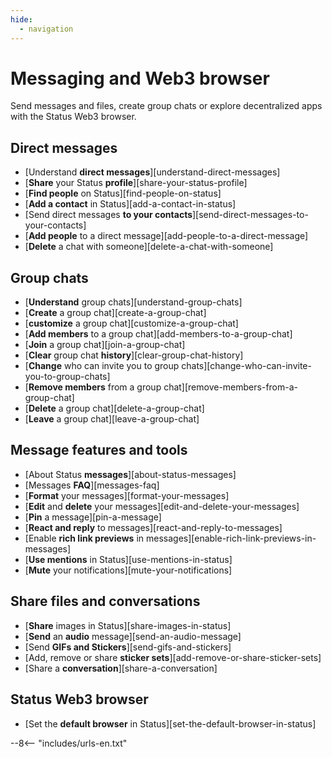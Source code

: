 ```yaml
---
hide:
  - navigation
---
```


# Messaging and Web3 browser

Send messages and files, create group chats or explore decentralized apps with the Status Web3 browser.

## Direct messages

- [Understand **direct messages**][understand-direct-messages]
- [**Share** your Status **profile**][share-your-status-profile]
- [**Find people** on Status][find-people-on-status]
- [**Add a contact** in Status][add-a-contact-in-status]
- [Send direct messages **to your contacts**][send-direct-messages-to-your-contacts]
- [**Add people** to a direct message][add-people-to-a-direct-message]
- [**Delete** a chat with someone][delete-a-chat-with-someone]

## Group chats

- [**Understand** group chats][understand-group-chats]
- [**Create** a group chat][create-a-group-chat]
- [**customize** a group chat][customize-a-group-chat]
- [**Add members** to a group chat][add-members-to-a-group-chat]
- [**Join** a group chat][join-a-group-chat]
- [**Clear** group chat **history**][clear-group-chat-history]
- [**Change** who can invite you to group chats][change-who-can-invite-you-to-group-chats]
- [**Remove members** from a group chat][remove-members-from-a-group-chat]
- [**Delete** a group chat][delete-a-group-chat]
- [**Leave** a group chat][leave-a-group-chat]

## Message features and tools

- [About Status **messages**][about-status-messages]
- [Messages **FAQ**][messages-faq]
- [**Format** your messages][format-your-messages]
- [**Edit** and **delete** your messages][edit-and-delete-your-messages]
- [**Pin** a message][pin-a-message]
- [**React and reply** to messages][react-and-reply-to-messages]
- [Enable **rich link previews** in messages][enable-rich-link-previews-in-messages]
- [**Use mentions** in Status][use-mentions-in-status]
- [**Mute** your notifications][mute-your-notifications]

## Share files and conversations

- [**Share** images in Status][share-images-in-status]
- [**Send** an **audio** message][send-an-audio-message]
- [Send **GIFs and Stickers**][send-gifs-and-stickers]
- [Add, remove or share **sticker sets**][add-remove-or-share-sticker-sets]
- [Share a **conversation**][share-a-conversation]

## Status Web3 browser

- [Set the **default browser** in Status][set-the-default-browser-in-status]

--8<-- "includes/urls-en.txt"
